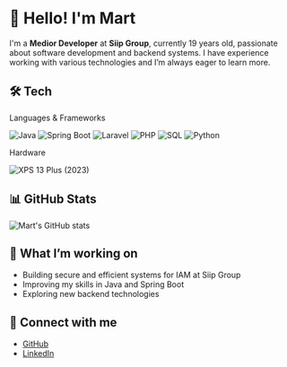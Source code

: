 # 👋 Hello! I'm Mart

I'm a **Medior Developer** at **Siip Group**, currently 19 years old, passionate about software development and backend systems. I have experience working with various technologies and I’m always eager to learn more.

## 🛠️ Tech

Languages & Frameworks

![Java](https://img.shields.io/badge/Java-ED8B00?style=for-the-badge&logo=java&logoColor=white)
![Spring Boot](https://img.shields.io/badge/Spring%20Boot-6DB33F?style=for-the-badge&logo=spring-boot&logoColor=white)
![Laravel](https://img.shields.io/badge/Laravel-FF2D20?style=for-the-badge&logo=laravel&logoColor=white)
![PHP](https://img.shields.io/badge/PHP-777BB4?style=for-the-badge&logo=php&logoColor=white)
![SQL](https://img.shields.io/badge/SQL-00758F?style=for-the-badge&logo=postgresql&logoColor=white)
![Python](https://img.shields.io/badge/Python-FFD43B?style=for-the-badge&logo=python&logoColor=blue)

Hardware

![XPS 13 Plus (2023)](https://img.shields.io/badge/dell-XPS%2013-Plus%20-007DB8?style=for-the-badge&logo=dell&logoColor=white)

## 📊 GitHub Stats
![Mart's GitHub stats](https://github-readme-stats.vercel.app/api?username=MartAtSiip&show_icons=true&theme=transparent)

## 🚀 What I’m working on
- Building secure and efficient systems for IAM at Siip Group
- Improving my skills in Java and Spring Boot
- Exploring new backend technologies

## 🔗 Connect with me
- [GitHub](https://github.com/MartAtSiip)
- [LinkedIn](https://www.linkedin.com/in/martvandermolen)

